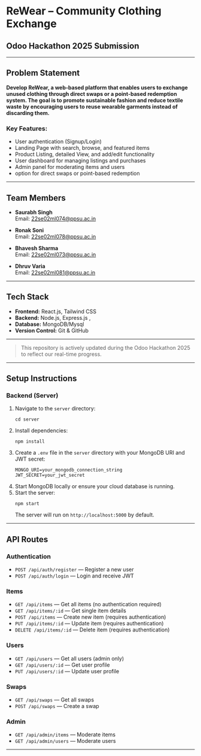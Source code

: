 # ReWear – Community Clothing Exchange

## Odoo Hackathon 2025 Submission

---

## Problem Statement

**Develop ReWear, a web-based platform that enables users to exchange unused clothing through direct swaps or a point-based redemption system. The goal is to promote sustainable fashion and reduce textile waste by encouraging users to reuse wearable garments instead of discarding them.**

### Key Features:

- User authentication (Signup/Login)
- Landing Page with search, browse, and featured items
- Product Listing, detailed View, and add/edit functionality
- User dashboard for managing listings and purchases
- Admin panel for moderating items and users
- option for direct swaps or point-based redemption

---

## Team Members

- **Saurabh Singh**  
  Email: 22se02ml074@ppsu.ac.in

- **Ronak Soni**  
  Email: 22se02ml078@ppsu.ac.in

- **Bhavesh Sharma**  
  Email: 22se02ml073@ppsu.ac.in

- **Dhruv Varia**  
  Email: 22se02ml081@ppsu.ac.in

---

## Tech Stack

- **Frontend:** React.js, Tailwind CSS
- **Backend:** Node.js, Express.js ,
- **Database:** MongoDB/Mysql
- **Version Control:** Git & GitHub

---

> This repository is actively updated during the Odoo Hackathon 2025 to reflect our real-time progress.

---

## Setup Instructions

### Backend (Server)

1. Navigate to the `server` directory:
   ```
   cd server
   ```
2. Install dependencies:
   ```
   npm install
   ```
3. Create a `.env` file in the `server` directory with your MongoDB URI and JWT secret:
   ```
   MONGO_URI=your_mongodb_connection_string
   JWT_SECRET=your_jwt_secret
   ```
4. Start MongoDB locally or ensure your cloud database is running.
5. Start the server:
   ```
   npm start
   ```
   The server will run on `http://localhost:5000` by default.

---

## API Routes

### Authentication

- `POST /api/auth/register` — Register a new user
- `POST /api/auth/login` — Login and receive JWT

### Items

- `GET /api/items` — Get all items (no authentication required)
- `GET /api/items/:id` — Get single item details
- `POST /api/items` — Create new item (requires authentication)
- `PUT /api/items/:id` — Update item (requires authentication)
- `DELETE /api/items/:id` — Delete item (requires authentication)

### Users

- `GET /api/users` — Get all users (admin only)
- `GET /api/users/:id` — Get user profile
- `PUT /api/users/:id` — Update user profile

### Swaps

- `GET /api/swaps` — Get all swaps
- `POST /api/swaps` — Create a swap

### Admin

- `GET /api/admin/items` — Moderate items
- `GET /api/admin/users` — Moderate users

---
